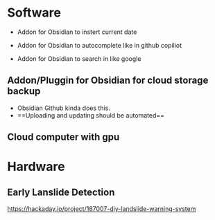 # Software
- Addon for Obsidian to instert current date

- Addon for Obsidian to autocomplete like in github copiliot

- Addon for Obsidian to search in like google

## Addon/Pluggin for Obsidian for cloud storage backup 
- Obsidian Github kinda does this. 
- ==Uploading and updating should be automated==  

## Cloud computer with gpu
# Hardware 
## Early Lanslide Detection 
https://hackaday.io/project/187007-diy-landslide-warning-system